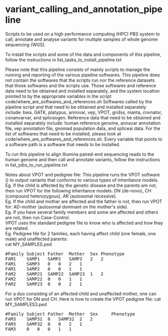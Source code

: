 # variant_calling_and_annotation_pipeline
Scripts to be used on a high performance computing (HPC) PBS system to call, annotate and analyse variants for multiple samples of whole genome sequencing (WGS).

To install the scripts and some of the data and components of this pipeline, follow the instructions in list_tasks_to_install_pipeline.txt

Please note that this pipeline consists of mainly scripts to manage the running and reporting of the various pipeline softwares.
This pipeline does not contain the softwares that the scripts run nor the reference datasets that those softwares and the scripts use.
Those softwares and reference data need to be obtained and installed separately, and the system location pointed to by the appropriate variables in the script code/where_are_softwares_and_references.sh
Softwares called by the pipeline script and that need to be obtained and installed separately include: bwa, GATK, platypus, annovar, vep, VPOT, gridss, manta, cnvnator, conanvarvar, and spliceogen.
Reference data that need to be obtained and installed separately include: human reference genome, annovar annotation file, vep annotation file, gnomad population data, and spliceai data.
For the list of softwares that need to be installed, please look at code/where_are_softwares_and_references.sh. Every variable that points to a software path is a software that needs to be installed.

To run this pipeline to align Illumina paired-end sequencing reads to the human genome and then call and annotate variants, follow the instructions in list_jobs_to_run_pipeline.txt

Notes about VPOT and pedigree file:
This pipeline runs the VPOT software () to output variants that conforms to various types of inheritance models.<br>
Eg. If the child is affected by the genetic disease and the parents are not, then run VPOT for the following inheritance models: DN (de-novo), CH (compound heterozygous), AR (autosomal recessive).<br>
Eg. If the child and mother are affected and the father is not, then run VPOT for: AD-mother (autosomal dominant on the mother's side).<br>
Eg. If you have several family members and some are affected and others are not, then run Case-Control.<br>
VPOT uses the standard pedigree file to know who is affected and how they are related.<br>
Eg. Pedigree file for 2 families, each having affect child (one female, one male) and unaffected parents:<br>
cat MY_SAMPLES.ped
<pre>
#Family	Subject	Father	Mother	Sex	Phenotype
FAM1	SAMP1	SAMP2	SAMP3	2	2
FAM1	SAMP3	0	0	2	1
FAM1	SAMP2	0	0	1	1
FAM2	SAMP21	SAMP22	SAMP23	1	2
FAM2	SAMP22	0	0	1	1
FAM2	SAMP23	0	0	2	1
</pre>
For a duo consisting of an affected child and unaffected mother, one can run VPOT for DN and CH. Here is how to create the VPOT pedigree file:
cat MY_SAMPLES3.ped
<pre>
#Family Subject Father  Mother  Sex     Phenotype
FAM3	SAMP31	0	SAMP32	2	2
FAM3	SAMP32	0	0	2	1
FAM3	0	0	0	1	1
</pre>

